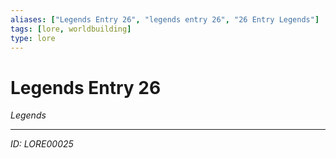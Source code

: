 ```yaml
---
aliases: ["Legends Entry 26", "legends entry 26", "26 Entry Legends"]
tags: [lore, worldbuilding]
type: lore
---
```


# Legends Entry 26

*Legends*

---
*ID: LORE00025*